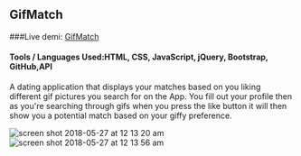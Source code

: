 ## GifMatch
###Live demi: [GifMatch](https://mmianchi.github.io/GifMatch/)
#### Tools / Languages Used:HTML, CSS, JavaScript, jQuery, Bootstrap, GitHub,API

A dating application that displays your matches based on you liking different gif pictures you search for on the App. You fill out your profile then as you're searching through gifs when you press the like button it will then show you a potential match based on your giffy preference.

![screen shot 2018-05-27 at 12 13 20 am](https://user-images.githubusercontent.com/29652821/40583407-e9b574cc-6142-11e8-8adb-11356346db8d.png)
![screen shot 2018-05-27 at 12 13 56 am](https://user-images.githubusercontent.com/29652821/40583406-e878a30e-6142-11e8-808e-75c21bbe3155.png)



